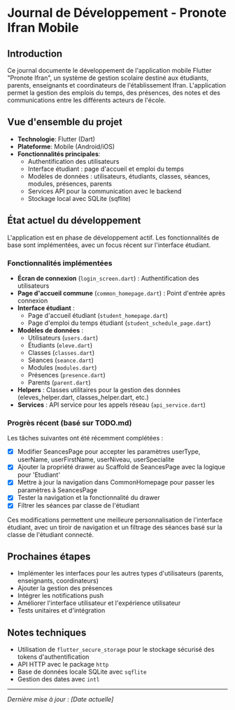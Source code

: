 # Journal de Développement - Pronote Ifran Mobile

## Introduction

Ce journal documente le développement de l'application mobile Flutter "Pronote Ifran", un système de gestion scolaire destiné aux étudiants, parents, enseignants et coordinateurs de l'établissement Ifran. L'application permet la gestion des emplois du temps, des présences, des notes et des communications entre les différents acteurs de l'école.

## Vue d'ensemble du projet

- **Technologie**: Flutter (Dart)
- **Plateforme**: Mobile (Android/iOS)
- **Fonctionnalités principales**:
  - Authentification des utilisateurs
  - Interface étudiant : page d'accueil et emploi du temps
  - Modèles de données : utilisateurs, étudiants, classes, séances, modules, présences, parents
  - Services API pour la communication avec le backend
  - Stockage local avec SQLite (sqflite)

## État actuel du développement

L'application est en phase de développement actif. Les fonctionnalités de base sont implémentées, avec un focus récent sur l'interface étudiant.

### Fonctionnalités implémentées

- **Écran de connexion** (`login_screen.dart`) : Authentification des utilisateurs
- **Page d'accueil commune** (`common_homepage.dart`) : Point d'entrée après connexion
- **Interface étudiant** :
  - Page d'accueil étudiant (`student_homepage.dart`)
  - Page d'emploi du temps étudiant (`student_schedule_page.dart`)
- **Modèles de données** :
  - Utilisateurs (`users.dart`)
  - Étudiants (`eleve.dart`)
  - Classes (`classes.dart`)
  - Séances (`seance.dart`)
  - Modules (`modules.dart`)
  - Présences (`presence.dart`)
  - Parents (`parent.dart`)
- **Helpers** : Classes utilitaires pour la gestion des données (eleves_helper.dart, classes_helper.dart, etc.)
- **Services** : API service pour les appels réseau (`api_service.dart`)

### Progrès récent (basé sur TODO.md)

Les tâches suivantes ont été récemment complétées :

- [x] Modifier SeancesPage pour accepter les paramètres userType, userName, userFirstName, userNiveau, userSpecialite
- [x] Ajouter la propriété drawer au Scaffold de SeancesPage avec la logique pour 'Etudiant'
- [x] Mettre à jour la navigation dans CommonHomepage pour passer les paramètres à SeancesPage
- [x] Tester la navigation et la fonctionnalité du drawer
- [x] Filtrer les séances par classe de l'étudiant

Ces modifications permettent une meilleure personnalisation de l'interface étudiant, avec un tiroir de navigation et un filtrage des séances basé sur la classe de l'étudiant connecté.

## Prochaines étapes

- Implémenter les interfaces pour les autres types d'utilisateurs (parents, enseignants, coordinateurs)
- Ajouter la gestion des présences
- Intégrer les notifications push
- Améliorer l'interface utilisateur et l'expérience utilisateur
- Tests unitaires et d'intégration

## Notes techniques

- Utilisation de `flutter_secure_storage` pour le stockage sécurisé des tokens d'authentification
- API HTTP avec le package `http`
- Base de données locale SQLite avec `sqflite`
- Gestion des dates avec `intl`

---

*Dernière mise à jour : [Date actuelle]*
